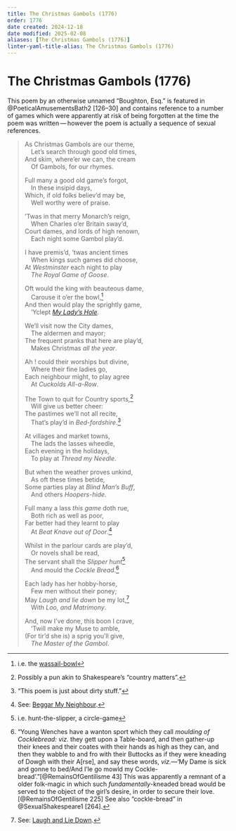 ```yaml
---
title: The Christmas Gambols (1776)
order: 1776
date created: 2024-12-18
date modified: 2025-02-08
aliases: [The Christmas Gambols (1776)]
linter-yaml-title-alias: The Christmas Gambols (1776)
---
```


#  The Christmas Gambols (1776)

This poem by an otherwise unnamed “Boughton, Esq.” is featured in @PoeticalAmusementsBath2 [126–30] and contains reference to a number of games which were apparently at risk of being forgotten at the time the poem was written — however the poem is actually a sequence of sexual references.

> As Christmas Gambols are our theme,<br/>
> &emsp;Let’s search through good old times,<br/>
> And skim, where’er we can, the cream<br/>
> &emsp;Of Gambols, for our rhymes.
>
> Full many a good old game’s forgot,<br/>
> &emsp;In these insipid days,<br/>
> Which, if old folks believ’d may be,<br/>
> &emsp;Well worthy were of praise.
>
> ’Twas in that merry Monarch’s reign,<br/>
> &emsp;When Charles o’er Britain sway’d,<br/>
> Court dames, and lords of high renown,<br/>
> &emsp;Each night some Gambol play’d.
>
> I have premis’d, ’twas ancient times<br/>
> &emsp;When kings such games did choose,<br/>
> At _Westminster_ each night to play<br/>
> &emsp;_The Royal Game of Goose_.
> 
> Oft would the king with beauteous dame,<br/>
> &emsp;Carouse it o’er the bowl,[^fn0]<br/>
> And then would play the sprightly game,<br/>
> &emsp;’Yclept _[My Lady’s Hole](games/my-ladys-hole/my-ladys-hole.md)_.
>
> We’ll visit now the City dames,<br/>
> &emsp;The aldermen and mayor;<br/>
> The frequent pranks that here are play’d,<br/>
> &emsp;Makes Christmas _all the year_.
> 
> Ah ! could their worships but divine,<br/>
> &emsp;Where their fine ladies go,<br/>
> Each neighbour might, to play agree<br/>
> &emsp;At _Cuckolds All-a-Row_.
>
> The Town to quit for Country sports,[^fn1]<br/>
> &emsp;Will give us better cheer:<br/>
> The pastimes we’ll not all recite,<br/>
> &emsp;That’s play’d in _Bed-fordshire_.[^fn2]
>
> At villages and market towns,<br/>
> &emsp;The lads the lasses wheedle,<br/>
> Each evening in the holidays,<br/>
> &emsp;To play at _Thread my Needle_.
>
> But when the weather proves unkind,<br/>
> &emsp;As oft these times betide,<br/>
> Some parties play at _Blind Man’s Buff_,<br/>
> &emsp;And others _Hoopers-hide_.
>
> Full many a lass _this game_ doth rue,<br/>
> &emsp;Both rich as well as poor,<br/>
> Far better had they learnt to play<br/>
> &emsp;At _Beat Knave out of Door_.[^fn3]
>
> Whilst in the parlour cards are play’d,<br/>
> &emsp;Or novels shall be read,<br/>
> The servant shall the _Slipper hunt_[^fn4]<br/>
> &emsp;And mould the _Cockle Bread_.[^fn5]
>
> Each lady has her hobby-horse,<br/>
> &emsp;Few men without their poney;<br/>
> May _Laugh and lie down_ be my lot,[^fn6]<br/>
> &emsp;With _Loo, and Matrimony_.
> 
> And, now I’ve done, this boon I crave,<br/>
> &emsp;’Twill make my Muse to amble,<br/>
> (For tir’d she is) a sprig you’ll give,<br/>
> &emsp;_The Master of the Gambol_.


[^fn0]: i.e. the [wassail-bowl](https://en.wikipedia.org/wiki/Wassail)

[^fn1]: Possibly a pun akin to Shakespeare’s “country matters”.

[^fn2]: “This poem is just about dirty stuff.”

[^fn3]: See: [Beggar My Neighbour](games/beggar-my-neighbour/beggar-my-neighbour.md).

[^fn4]: i.e. hunt-the-slipper, a circle-game

[^fn5]: “Young Wenches have a wanton sport which they call _moulding of Cocklebread: viz._ they gett upon a Table-board, and then gather-up their knees and their coates with their hands as high as they can, and then they wabble to and fro with their Buttocks as if they were kneading of Dowgh with their A[rse], and say these words, _viz._—‘My Dame is sick and gonne to bed/And I’le go mowld my Cockle-bread’.”[@RemainsOfGentilisme 43] This was apparently a remnant of a older folk-magic in which such _fundamentally_-kneaded bread would be served to the object of the girl’s desire, in order to secure their love.[@RemainsOfGentilisme 225] See also “cockle-bread” in @SexualShakespeare1 [264].

[^fn6]: See: [Laugh and Lie Down](games/laugh-and-lie-down/laugh-and-lie-down.md).
